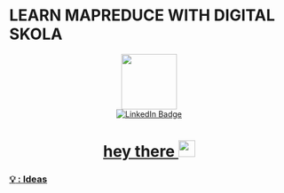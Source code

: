 # LEARN MAPREDUCE WITH DIGITAL SKOLA

<div id="header" align="center">
  <img src="https://media.giphy.com/media/cjbfyJrICOaKIXBWyG/giphy.gif" width="100"/>
</div>

<div id="badges" align="center">
  <a href="https://www.linkedin.com/in/sakabuana31/">
    <img src="https://img.shields.io/badge/LinkedIn-blue?style=for-the-badge&logo=linkedin&logoColor=white" alt="LinkedIn Badge"/>
</div>

<h1 align="center">
  hey there
  <img src="https://media.giphy.com/media/hvRJCLFzcasrR4ia7z/giphy.gif" width="30px"/>
</h1>

### :bulb: : Ideas
